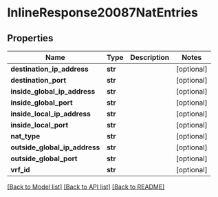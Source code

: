 # InlineResponse20087NatEntries

## Properties
Name | Type | Description | Notes
------------ | ------------- | ------------- | -------------
**destination_ip_address** | **str** |  | [optional] 
**destination_port** | **str** |  | [optional] 
**inside_global_ip_address** | **str** |  | [optional] 
**inside_global_port** | **str** |  | [optional] 
**inside_local_ip_address** | **str** |  | [optional] 
**inside_local_port** | **str** |  | [optional] 
**nat_type** | **str** |  | [optional] 
**outside_global_ip_address** | **str** |  | [optional] 
**outside_global_port** | **str** |  | [optional] 
**vrf_id** | **str** |  | [optional] 

[[Back to Model list]](../README.md#documentation-for-models) [[Back to API list]](../README.md#documentation-for-api-endpoints) [[Back to README]](../README.md)

